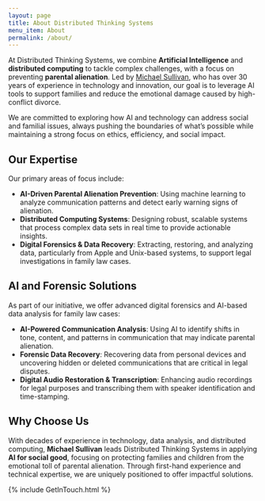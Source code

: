 ```yaml
---
layout: page
title: About Distributed Thinking Systems
menu_item: About
permalink: /about/
---
```


At Distributed Thinking Systems, we combine **Artificial Intelligence** and **distributed computing** to tackle complex challenges, with a focus on preventing **parental alienation**. Led by [Michael Sullivan](resume), who has over 30 years of experience in technology and innovation, our goal is to leverage AI tools to support families and reduce the emotional damage caused by high-conflict divorce.

We are committed to exploring how AI and technology can address social and familial issues, always pushing the boundaries of what’s possible while maintaining a strong focus on ethics, efficiency, and social impact.

## Our Expertise

Our primary areas of focus include:
- **AI-Driven Parental Alienation Prevention**: Using machine learning to analyze communication patterns and detect early warning signs of alienation.
- **Distributed Computing Systems**: Designing robust, scalable systems that process complex data sets in real time to provide actionable insights.
- **Digital Forensics & Data Recovery**: Extracting, restoring, and analyzing data, particularly from Apple and Unix-based systems, to support legal investigations in family law cases.

## AI and Forensic Solutions

As part of our initiative, we offer advanced digital forensics and AI-based data analysis for family law cases:
- **AI-Powered Communication Analysis**: Using AI to identify shifts in tone, content, and patterns in communication that may indicate parental alienation.
- **Forensic Data Recovery**: Recovering data from personal devices and uncovering hidden or deleted communications that are critical in legal disputes.
- **Digital Audio Restoration & Transcription**: Enhancing audio recordings for legal purposes and transcribing them with speaker identification and time-stamping.

## Why Choose Us

With decades of experience in technology, data analysis, and distributed computing, **Michael Sullivan** leads Distributed Thinking Systems in applying **AI for social good**, focusing on protecting families and children from the emotional toll of parental alienation. Through first-hand experience and technical expertise, we are uniquely positioned to offer impactful solutions.

{% include GetInTouch.html %}